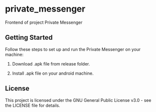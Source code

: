 # private_messenger

Frontend of project Private Messenger

## Getting Started

Follow these steps to set up and run the Private Messenger on your machine:

1. Download .apk file from release folder.

2. Install .apk file on your android machine.


## License

This project is licensed under the GNU General Public License v3.0 - see the LICENSE file for details.